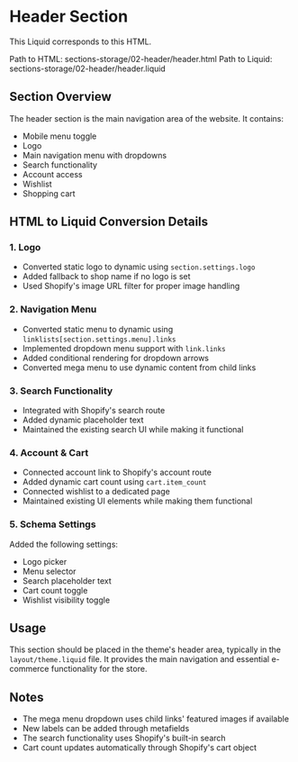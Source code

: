 # Header Section

This Liquid corresponds to this HTML.

Path to HTML: sections-storage/02-header/header.html
Path to Liquid: sections-storage/02-header/header.liquid

## Section Overview
The header section is the main navigation area of the website. It contains:
- Mobile menu toggle
- Logo
- Main navigation menu with dropdowns
- Search functionality
- Account access
- Wishlist
- Shopping cart

## HTML to Liquid Conversion Details

### 1. Logo
- Converted static logo to dynamic using `section.settings.logo`
- Added fallback to shop name if no logo is set
- Used Shopify's image URL filter for proper image handling

### 2. Navigation Menu
- Converted static menu to dynamic using `linklists[section.settings.menu].links`
- Implemented dropdown menu support with `link.links`
- Added conditional rendering for dropdown arrows
- Converted mega menu to use dynamic content from child links

### 3. Search Functionality
- Integrated with Shopify's search route
- Added dynamic placeholder text
- Maintained the existing search UI while making it functional

### 4. Account & Cart
- Connected account link to Shopify's account route
- Added dynamic cart count using `cart.item_count`
- Connected wishlist to a dedicated page
- Maintained existing UI elements while making them functional

### 5. Schema Settings
Added the following settings:
- Logo picker
- Menu selector
- Search placeholder text
- Cart count toggle
- Wishlist visibility toggle

## Usage
This section should be placed in the theme's header area, typically in the `layout/theme.liquid` file. It provides the main navigation and essential e-commerce functionality for the store.

## Notes
- The mega menu dropdown uses child links' featured images if available
- New labels can be added through metafields
- The search functionality uses Shopify's built-in search
- Cart count updates automatically through Shopify's cart object 